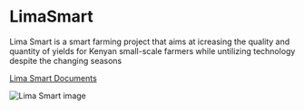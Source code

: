 # LimaSmart
Lima Smart is a smart farming project that aims at  icreasing the quality and quantity of yields for Kenyan small-scale farmers while untilizing technology despite the changing seasons 

[Lima Smart Documents](https://drive.google.com/drive/folders/1T6VqteFuwwPGWnMY842ln19T9Dxj8mjV?usp=sharing) 




![Lima Smart image](https://user-images.githubusercontent.com/79209510/138154198-1f78d08f-de22-4a8f-a789-02d61b28a9f7.png)


